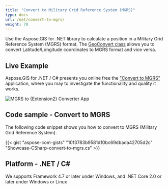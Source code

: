 ```yaml
---
title: "Convert to Military Grid Reference System (MGRS)"
type: docs
url: /net/convert-to-mgrs/
weight: 70
---
```


Use the Aspose.GIS for .NET library to calculate a position in a Military Grid Reference System (MGRS) format. The [GeoConvert class](https://apireference.aspose.com/gis/net/aspose.gis/geoconvert) allows you to convert Latitude/Longitude coordinates to MGRS format and vice versa.

## **Live Example**

Aspose.GIS for .NET / C# presents you online free the ["Convert to MGRS"](https://products.aspose.app/gis/coordinates/convert-to-mgrs) application, where you may to investigate the functionality and quality it works.

![MGRS to {Extension2} Converter App](conversion.png)

## **Code sample - Convert to MGRS**

The following code snippet shows you how to convert to MGRS (Military Grid Reference System).

{{< gist "aspose-com-gists" "10f3783b9581d10bc69dbada42705d2c" "Showcase-CSharp-convert-to-mgrs.cs" >}}

## **Platform - .NET / C#**

We supports Framework 4.7 or later under Windows, and .NET Core 2.0 or later under Windows or Linux
